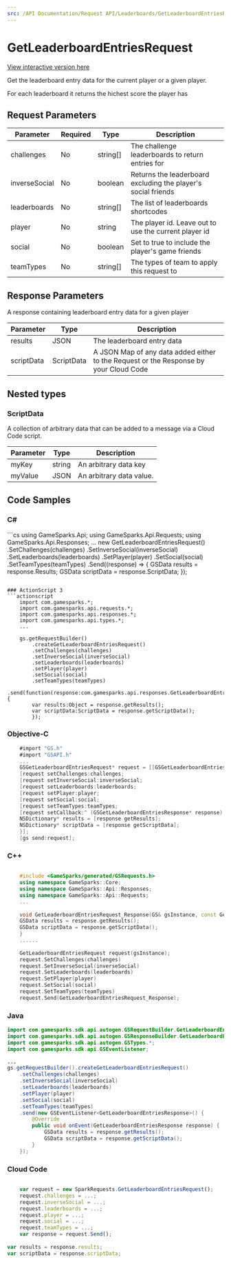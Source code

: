 ```yaml
---
src: /API Documentation/Request API/Leaderboards/GetLeaderboardEntriesRequest.md
---
```


# GetLeaderboardEntriesRequest

<a href="https://api.gamesparks.net/#getleaderboardentriesrequest" target="_gsapi">View interactive version here</a>


Get the leaderboard entry data for the current player or a given player. 

For each leaderboard it returns the hichest score the player has


## Request Parameters

Parameter | Required | Type | Description
--------- | -------- | ---- | -----------
challenges | No | string[] | The challenge leaderboards to return entries for
inverseSocial | No | boolean | Returns the leaderboard excluding the player's social friends
leaderboards | No | string[] | The list of leaderboards shortcodes
player | No | string | The player id. Leave out to use the current player id
social | No | boolean | Set to true to include the player's game friends
teamTypes | No | string[] | The types of team to apply this request to

## Response Parameters


A response containing leaderboard entry data for a given player

Parameter | Type | Description
--------- | ---- | -----------
results | JSON | The leaderboard entry data
scriptData | ScriptData | A JSON Map of any data added either to the Request or the Response by your Cloud Code

## Nested types

### ScriptData

A collection of arbitrary data that can be added to a message via a Cloud Code script.

Parameter | Type | Description
--------- | ---- | -----------
myKey | string | An arbitrary data key
myValue | JSON | An arbitrary data value.


## Code Samples

<h3>C#</h3>
```cs
	using GameSparks.Api;
	using GameSparks.Api.Requests;
	using GameSparks.Api.Responses;
	...
	new GetLeaderboardEntriesRequest()
		.SetChallenges(challenges)
		.SetInverseSocial(inverseSocial)
		.SetLeaderboards(leaderboards)
		.SetPlayer(player)
		.SetSocial(social)
		.SetTeamTypes(teamTypes)
		.Send((response) => {
		GSData results = response.Results; 
		GSData scriptData = response.ScriptData; 
		});

```

### ActionScript 3
```actionscript
	import com.gamesparks.*;
	import com.gamesparks.api.requests.*;
	import com.gamesparks.api.responses.*;
	import com.gamesparks.api.types.*;
	...
	
	gs.getRequestBuilder()
	    .createGetLeaderboardEntriesRequest()
		.setChallenges(challenges)
		.setInverseSocial(inverseSocial)
		.setLeaderboards(leaderboards)
		.setPlayer(player)
		.setSocial(social)
		.setTeamTypes(teamTypes)
		.send(function(response:com.gamesparks.api.responses.GetLeaderboardEntriesResponse):void {
		var results:Object = response.getResults(); 
		var scriptData:ScriptData = response.getScriptData(); 
		});

```

### Objective-C
```objectivec
	#import "GS.h"
	#import "GSAPI.h"
	...
	GSGetLeaderboardEntriesRequest* request = [[GSGetLeaderboardEntriesRequest alloc] init];
	[request setChallenges:challenges;
	[request setInverseSocial:inverseSocial;
	[request setLeaderboards:leaderboards;
	[request setPlayer:player;
	[request setSocial:social;
	[request setTeamTypes:teamTypes;
	[request setCallback:^ (GSGetLeaderboardEntriesResponse* response) {
	NSDictionary* results = [response getResults]; 
	NSDictionary* scriptData = [response getScriptData]; 
	}];
	[gs send:request];

```

### C++
```cpp

	#include <GameSparks/generated/GSRequests.h>
	using namespace GameSparks::Core;
	using namespace GameSparks::Api::Responses;
	using namespace GameSparks::Api::Requests;
	...
	
	void GetLeaderboardEntriesRequest_Response(GS& gsInstance, const GetLeaderboardEntriesResponse& response) {
	GSData results = response.getResults(); 
	GSData scriptData = response.getScriptData(); 
	}
	......
	
	GetLeaderboardEntriesRequest request(gsInstance);
	request.SetChallenges(challenges)
	request.SetInverseSocial(inverseSocial)
	request.SetLeaderboards(leaderboards)
	request.SetPlayer(player)
	request.SetSocial(social)
	request.SetTeamTypes(teamTypes)
	request.Send(GetLeaderboardEntriesRequest_Response);
```

### Java
```java
import com.gamesparks.sdk.api.autogen.GSRequestBuilder.GetLeaderboardEntriesRequest;
import com.gamesparks.sdk.api.autogen.GSResponseBuilder.GetLeaderboardEntriesResponse;
import com.gamesparks.sdk.api.autogen.GSTypes.*;
import com.gamesparks.sdk.api.GSEventListener;

...
gs.getRequestBuilder().createGetLeaderboardEntriesRequest()
	.setChallenges(challenges)
	.setInverseSocial(inverseSocial)
	.setLeaderboards(leaderboards)
	.setPlayer(player)
	.setSocial(social)
	.setTeamTypes(teamTypes)
	.send(new GSEventListener<GetLeaderboardEntriesResponse>() {
		@Override
		public void onEvent(GetLeaderboardEntriesResponse response) {
			GSData results = response.getResults(); 
			GSData scriptData = response.getScriptData(); 
		}
	});

```

### Cloud Code
```javascript

	var request = new SparkRequests.GetLeaderboardEntriesRequest();
	request.challenges = ...;
	request.inverseSocial = ...;
	request.leaderboards = ...;
	request.player = ...;
	request.social = ...;
	request.teamTypes = ...;
	var response = request.Send();
	
var results = response.results; 
var scriptData = response.scriptData; 
```



